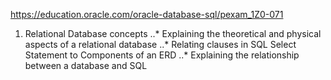 https://education.oracle.com/oracle-database-sql/pexam_1Z0-071

1. Relational Database concepts
..* Explaining the theoretical and physical aspects of a relational database
..* Relating clauses in SQL Select Statement to Components of an ERD
..* Explaining the relationship between a database and SQL
